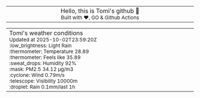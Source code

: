 
<div align="center">
<table>
<tbody>
<td align="center">
<img width="2000" height="0"><br>
Hello, this is Tomi's github 👋<br>
<sup>Built with ❤️, GO & Github Actions</sup><br>
<img width="2000" height="0">
</td>
</tbody>
</table>
</div>
<table>
<tbody>
<td align="left">
<img width="2000" height="0"><br>
Tomi's weather conditions<br>
<sup>Updated at 2025-10-02T23:59:20Z</sup><br>
<sup>:low_brightness: Light Rain</sup><br>
<sup>:thermometer: Temperature 28.89 </sup><br>
<sup>:thermometer: Feels like 35.89</sup><br>
<sup>:sweat_drops: Humidity 92%</sup><br>
<sup>:mask: PM2.5 34.12 μg/m3</sup><br>
<sup>:cyclone: Wind 0.79m/s </sup><br>
<sup>:telescope: Visibility 10000m </sup><br>
<sup>:droplet: Rain 0.1mm/last 1h </sup><br>
<img width="2000" height="0">
</td>
<td align="left">
<img width="2000" height="0"><br>
<br>
<img width="2000" height="0">
</td>
</tbody>
</table>
</div>
    